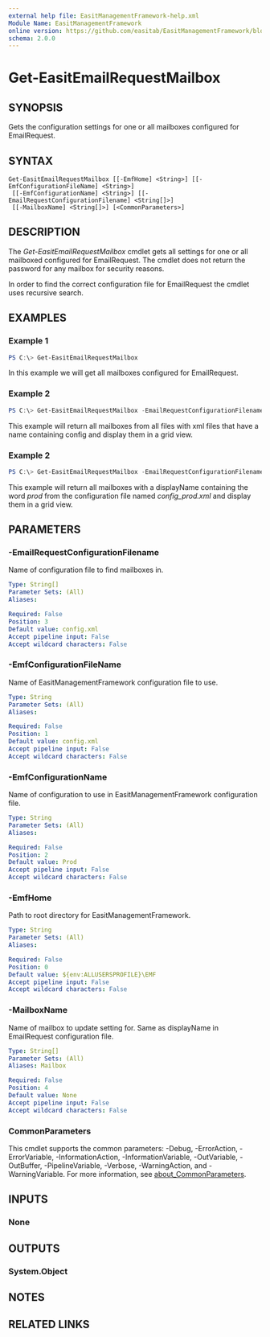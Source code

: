 ```yaml
---
external help file: EasitManagementFramework-help.xml
Module Name: EasitManagementFramework
online version: https://github.com/easitab/EasitManagementFramework/blob/development/docs/v1/Get-EasitEmailRequestMailbox.md
schema: 2.0.0
---
```


# Get-EasitEmailRequestMailbox

## SYNOPSIS

Gets the configuration settings for one or all mailboxes configured for EmailRequest.

## SYNTAX

```
Get-EasitEmailRequestMailbox [[-EmfHome] <String>] [[-EmfConfigurationFileName] <String>]
 [[-EmfConfigurationName] <String>] [[-EmailRequestConfigurationFilename] <String[]>]
 [[-MailboxName] <String[]>] [<CommonParameters>]
```

## DESCRIPTION

The *Get-EasitEmailRequestMailbox* cmdlet gets all settings for one or all mailboxed configured for EmailRequest. The cmdlet does not return the password for any mailbox for security reasons.

In order to find the correct configuration file for EmailRequest the cmdlet uses recursive search.

## EXAMPLES

### Example 1

```powershell
PS C:\> Get-EasitEmailRequestMailbox
```

In this example we will get all mailboxes configured for EmailRequest.

### Example 2

```powershell
PS C:\> Get-EasitEmailRequestMailbox -EmailRequestConfigurationFilename '*config*.xml' | Out-GridView
```

This example will return all mailboxes from all files with xml files that have a name containing config and display them in a grid view.

### Example 2

```powershell
PS C:\> Get-EasitEmailRequestMailbox -EmailRequestConfigurationFilename 'config_prod.xml' -MailboxName '*prod*' | Out-GridView
```

This example will return all mailboxes with a displayName containing the word *prod* from the configuration file named *config_prod.xml* and display them in a grid view.

## PARAMETERS

### -EmailRequestConfigurationFilename

Name of configuration file to find mailboxes in.

```yaml
Type: String[]
Parameter Sets: (All)
Aliases:

Required: False
Position: 3
Default value: config.xml
Accept pipeline input: False
Accept wildcard characters: False
```

### -EmfConfigurationFileName

Name of EasitManagementFramework configuration file to use.

```yaml
Type: String
Parameter Sets: (All)
Aliases:

Required: False
Position: 1
Default value: config.xml
Accept pipeline input: False
Accept wildcard characters: False
```

### -EmfConfigurationName

Name of configuration to use in EasitManagementFramework configuration file.

```yaml
Type: String
Parameter Sets: (All)
Aliases:

Required: False
Position: 2
Default value: Prod
Accept pipeline input: False
Accept wildcard characters: False
```

### -EmfHome

Path to root directory for EasitManagementFramework.

```yaml
Type: String
Parameter Sets: (All)
Aliases:

Required: False
Position: 0
Default value: ${env:ALLUSERSPROFILE}\EMF
Accept pipeline input: False
Accept wildcard characters: False
```

### -MailboxName

Name of mailbox to update setting for. Same as displayName in EmailRequest configuration file.

```yaml
Type: String[]
Parameter Sets: (All)
Aliases: Mailbox

Required: False
Position: 4
Default value: None
Accept pipeline input: False
Accept wildcard characters: False
```

### CommonParameters
This cmdlet supports the common parameters: -Debug, -ErrorAction, -ErrorVariable, -InformationAction, -InformationVariable, -OutVariable, -OutBuffer, -PipelineVariable, -Verbose, -WarningAction, and -WarningVariable. For more information, see [about_CommonParameters](http://go.microsoft.com/fwlink/?LinkID=113216).

## INPUTS

### None

## OUTPUTS

### System.Object

## NOTES

## RELATED LINKS
